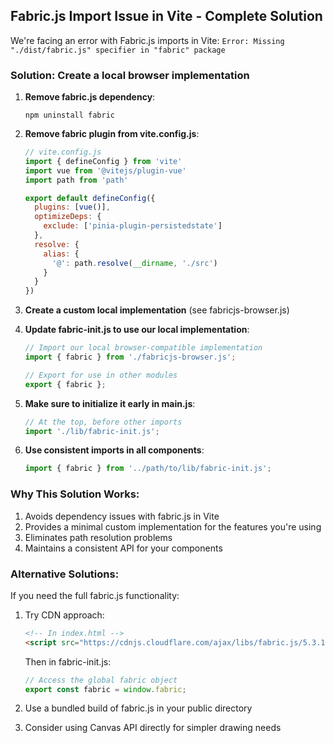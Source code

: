 ## Fabric.js Import Issue in Vite - Complete Solution

We're facing an error with Fabric.js imports in Vite:
`Error: Missing "./dist/fabric.js" specifier in "fabric" package`

### Solution: Create a local browser implementation

1. **Remove fabric.js dependency**:
   ```
   npm uninstall fabric
   ```

2. **Remove fabric plugin from vite.config.js**:
   ```javascript
   // vite.config.js
   import { defineConfig } from 'vite'
   import vue from '@vitejs/plugin-vue'
   import path from 'path'

   export default defineConfig({
     plugins: [vue()],
     optimizeDeps: {
       exclude: ['pinia-plugin-persistedstate']
     },
     resolve: {
       alias: {
         '@': path.resolve(__dirname, './src')
       }
     }
   })
   ```

3. **Create a custom local implementation** (see fabricjs-browser.js)

4. **Update fabric-init.js to use our local implementation**:
   ```javascript
   // Import our local browser-compatible implementation
   import { fabric } from './fabricjs-browser.js';

   // Export for use in other modules
   export { fabric };
   ```

5. **Make sure to initialize it early in main.js**:
   ```javascript
   // At the top, before other imports
   import './lib/fabric-init.js';
   ```

6. **Use consistent imports in all components**:
   ```javascript
   import { fabric } from '../path/to/lib/fabric-init.js';
   ```

### Why This Solution Works:

1. Avoids dependency issues with fabric.js in Vite
2. Provides a minimal custom implementation for the features you're using
3. Eliminates path resolution problems
4. Maintains a consistent API for your components

### Alternative Solutions:

If you need the full fabric.js functionality:

1. Try CDN approach:
   ```html
   <!-- In index.html -->
   <script src="https://cdnjs.cloudflare.com/ajax/libs/fabric.js/5.3.1/fabric.min.js"></script>
   ```
   
   Then in fabric-init.js:
   ```javascript
   // Access the global fabric object
   export const fabric = window.fabric;
   ```

2. Use a bundled build of fabric.js in your public directory
3. Consider using Canvas API directly for simpler drawing needs

